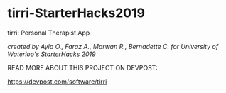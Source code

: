 # tirri-StarterHacks2019
tirri: Personal Therapist App

*created by Ayla O., Faraz A., Marwan R., Bernadette C. for University of Waterloo's StarterHacks 2019*

READ MORE ABOUT THIS PROJECT ON DEVPOST:

https://devpost.com/software/tirri
